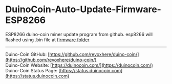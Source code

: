 # DuinoCoin-Auto-Update-Firmware-ESP8266

ESP8266 duino-coin miner update program from github. esp8266 will flashed using .bin file at [firmware folder](https://github.com/hafidh7/DuinoCoin-Auto-Update-Firmware-ESP8266/tree/master/firmware)

---

Duino-Coin GitHub: [https://github.com/revoxhere/duino-coin/](https://github.com/revoxhere/duino-coin/)  
Duino-Coin Website: [https://duinocoin.com/](https://duinocoin.com/)  
Duino-Coin Status Page: [https://status.duinocoin.com](https://status.duinocoin.com)  